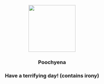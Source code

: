 <p align="center">
    <img src="https://raw.githubusercontent.com/PokeAPI/sprites/master/sprites/pokemon/261.png" width="150" height="150">
</p>
<h3 align="center"> <b>Poochyena</b></h3>
<h3 align="center">Have a terrifying day! (contains irony)</h3>
